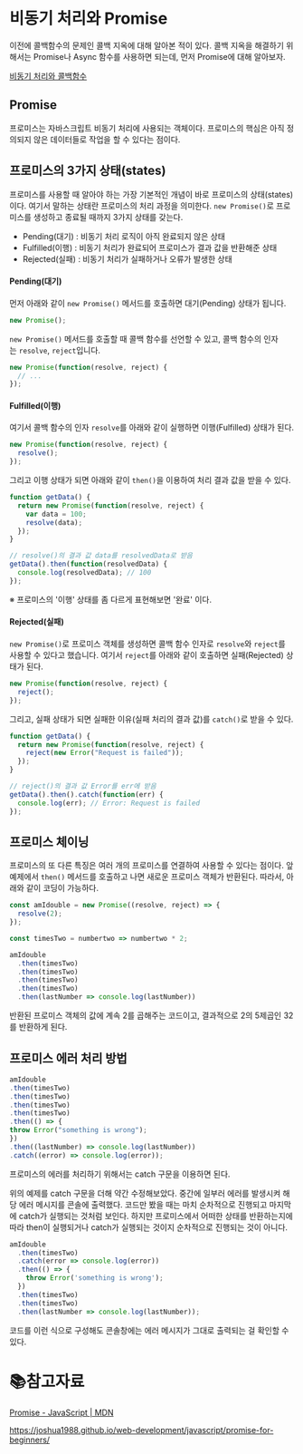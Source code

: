 # 비동기 처리와 Promise

이전에 콜백함수의 문제인 콜백 지옥에 대해 알아본 적이 있다. 콜백 지옥을 해결하기 위해서는 Promise나 Async 함수를 사용하면 되는데, 먼저 Promise에 대해 알아보자.

[비동기 처리와 콜백함수](./Javascript_CallBack.md)

## Promise

프로미스는 자바스크립트 비동기 처리에 사용되는 객체이다. 프로미스의 핵심은 아직 정의되지 않은 데이터들로 작업을 할 수 있다는 점이다. 

## 프로미스의 3가지 상태(states)

프로미스를 사용할 때 알아야 하는 가장 기본적인 개념이 바로 프로미스의 상태(states)이다. 여기서 말하는 상태란 프로미스의 처리 과정을 의미한다. `new Promise()`로 프로미스를 생성하고 종료될 때까지 3가지 상태를 갖는다.

- Pending(대기) : 비동기 처리 로직이 아직 완료되지 않은 상태
- Fulfilled(이행) : 비동기 처리가 완료되어 프로미스가 결과 값을 반환해준 상태
- Rejected(실패) : 비동기 처리가 실패하거나 오류가 발생한 상태

#### Pending(대기)

먼저 아래와 같이 `new Promise()` 메서드를 호출하면 대기(Pending) 상태가 됩니다.

```js
new Promise();
```

`new Promise()` 메서드를 호출할 때 콜백 함수를 선언할 수 있고, 콜백 함수의 인자는 `resolve`, `reject`입니다.

```js
new Promise(function(resolve, reject) {
  // ...
});
```

#### Fulfilled(이행)

여기서 콜백 함수의 인자 `resolve`를 아래와 같이 실행하면 이행(Fulfilled) 상태가 된다.

```js
new Promise(function(resolve, reject) {
  resolve();
});
```

그리고 이행 상태가 되면 아래와 같이 `then()`을 이용하여 처리 결과 값을 받을 수 있다.

```js
function getData() {
  return new Promise(function(resolve, reject) {
    var data = 100;
    resolve(data);
  });
}

// resolve()의 결과 값 data를 resolvedData로 받음
getData().then(function(resolvedData) {
  console.log(resolvedData); // 100
});
```

※ 프로미스의 '이행' 상태를 좀 다르게 표현해보면 '완료' 이다.

#### Rejected(실패)

`new Promise()`로 프로미스 객체를 생성하면 콜백 함수 인자로 `resolve`와 `reject`를 사용할 수 있다고 했습니다. 여기서 `reject`를 아래와 같이 호출하면 실패(Rejected) 상태가 된다.

```js
new Promise(function(resolve, reject) {
  reject();
});
```

그리고, 실패 상태가 되면 실패한 이유(실패 처리의 결과 값)를 `catch()`로 받을 수 있다.

```js
function getData() {
  return new Promise(function(resolve, reject) {
    reject(new Error("Request is failed"));
  });
}

// reject()의 결과 값 Error를 err에 받음
getData().then().catch(function(err) {
  console.log(err); // Error: Request is failed
});
```

## 프로미스 체이닝

프로미스의 또 다른 특징은 여러 개의 프로미스를 연결하여 사용할 수 있다는 점이다. 앞 예제에서 `then()` 메서드를 호출하고 나면 새로운 프로미스 객체가 반환된다. 따라서, 아래와 같이 코딩이 가능하다.

```javascript
const amIdouble = new Promise((resolve, reject) => {
  resolve(2);
});

const timesTwo = numbertwo => numbertwo * 2;

amIdouble
  .then(timesTwo)
  .then(timesTwo)
  .then(timesTwo)
  .then(timesTwo)
  .then(lastNumber => console.log(lastNumber))
```

반환된 프로미스 객체의 값에 계속 2를 곱해주는 코드이고, 결과적으로 2의 5제곱인 32를 반환하게 된다. 

## 프로미스 에러 처리 방법

```javascript
amIdouble
.then(timesTwo)
.then(timesTwo)
.then(timesTwo)
.then(timesTwo)
.then(() => {
throw Error("something is wrong");
})
.then((lastNumber) => console.log(lastNumber))
.catch((error) => console.log(error));
```

프로미스의 에러를 처리하기 위해서는 catch 구문을 이용하면 된다.

위의 예제를 catch 구문을 더해 약간 수정해보았다. 중간에 일부러 에러를 발생시켜 해당 에러 메시지를 콘솔에 출력했다. 코드만 봤을 때는 마치 순차적으로 진행되고 마지막에 catch가 실행되는 것처럼 보인다. 하지만 프로미스에서 어떠한 상태를 반환하는지에 따라 then이 실행되거나 catch가 실행되는 것이지 순차적으로 진행되는 것이 아니다.

```javascript
amIdouble
  .then(timesTwo)
  .catch(error => console.log(error))
  .then(() => {
    throw Error('something is wrong');
  })
  .then(timesTwo)
  .then(timesTwo)
  .then(lastNumber => console.log(lastNumber));
```

코드를 이런 식으로 구성해도 콘솔창에는 에러 메시지가 그대로 출력되는 걸 확인할 수 있다. 

# :books:참고자료

[Promise - JavaScript | MDN](https://developer.mozilla.org/ko/docs/Web/JavaScript/Reference/Global_Objects/Promise)

https://joshua1988.github.io/web-development/javascript/promise-for-beginners/
